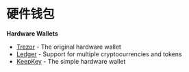 # 硬件钱包



**Hardware Wallets**

* [Trezor](https://trezor.io/) - The original hardware wallet
* [Ledger](https://www.ledger.com/) - Support for multiple cryptocurrencies and tokens
* [KeepKey](https://shapeshift.io/keepkey/) - The simple hardware wallet

